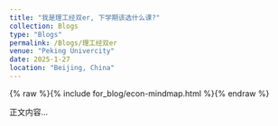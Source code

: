 ```yaml
---
title: "我是理工经双er, 下学期该选什么课?"
collection: Blogs
type: "Blogs"
permalink: /Blogs/理工经双er
venue: "Peking Univercity"
date: 2025-1-27
location: "Beijing, China"
---
```


{% raw %}{% include for_blog/econ-mindmap.html %}{% endraw %}

正文内容...